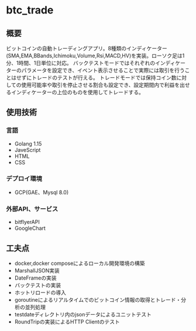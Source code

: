 # btc_trade

## 概要
ビットコインの自動トレーディングアプリ。8種類のインディケーター(SMA,EMA,BBands,Ichimoku,Volume,Rsi,MACD,HV)を実装。ローソク足は1分、1時間、1日単位に対応。
バックテストモードではそれぞれのインディケーターのパラメータを設定でき、イベント表示させることで実際には取引を行うことはせずにトレードのテストが行える。
トレードモードでは保持コイン数に対しての使用可能率や取引を停止させる割合も設定でき、設定期間内で利益を出せるインディケーターの上位のものを使用してトレードする。

## 使用技術
### 言語
- Golang 1.15
- JaveScript
- HTML
- CSS
### デプロイ環境
- GCP(GAE、Mysql 8.0)

### 外部API、サービス
- bitflyerAPI
- GoogleChart

## 工夫点
- docker,docker composeによるローカル開発環境の構築
- MarshallJSON実装
- DateFrameの実装
- バックテストの実装
- ホットリロードの導入
- goroutineによるリアルタイムでのビットコイン情報の取得とトレード・分析の並列処理
- testdateディレクトリ内のjsonデータによるユニットテスト
- RoundTripの実装によるHTTP Clientのテスト
